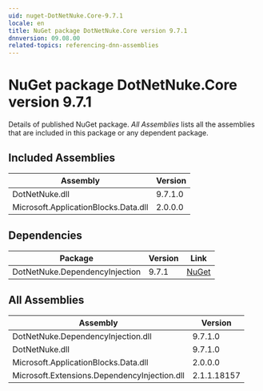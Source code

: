 ```yaml
---
uid: nuget-DotNetNuke.Core-9.7.1
locale: en
title: NuGet package DotNetNuke.Core version 9.7.1
dnnversion: 09.08.00
related-topics: referencing-dnn-assemblies
---
```


# NuGet package DotNetNuke.Core version 9.7.1
Details of published NuGet package.
*All Assemblies* lists all the assemblies that are included in this package or any dependent package.

## Included Assemblies

|Assembly|Version|
|---|---|
|DotNetNuke.dll|9.7.1.0|
|Microsoft.ApplicationBlocks.Data.dll|2.0.0.0|

## Dependencies

|Package|Version|Link|
|---|---|---|
|DotNetNuke.DependencyInjection|9.7.1|[NuGet](https://www.nuget.org/packages/DotNetNuke.DependencyInjection/9.7.1)|

## All Assemblies

|Assembly|Version|
|---|---|
|DotNetNuke.DependencyInjection.dll|9.7.1.0|
|DotNetNuke.dll|9.7.1.0|
|Microsoft.ApplicationBlocks.Data.dll|2.0.0.0|
|Microsoft.Extensions.DependencyInjection.dll|2.1.1.18157|

